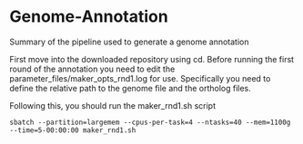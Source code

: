 # Genome-Annotation
Summary of the pipeline used to generate a genome annotation

First move into the downloaded repository using cd.
Before running the first round of the annotation you need to edit the parameter_files/maker_opts_rnd1.log for use. Specifically you need to define the relative path to the genome file and the ortholog files.

Following this, you should run the maker_rnd1.sh script

```
sbatch --partition=largemem --cpus-per-task=4 --ntasks=40 --mem=1100g --time=5-00:00:00 maker_rnd1.sh
```
